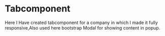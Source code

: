 # Tabcomponent
Here I Have created tabcomponent for a company in which I made it fully responsive,Also used here bootstrap Modal for showing content in popup.
